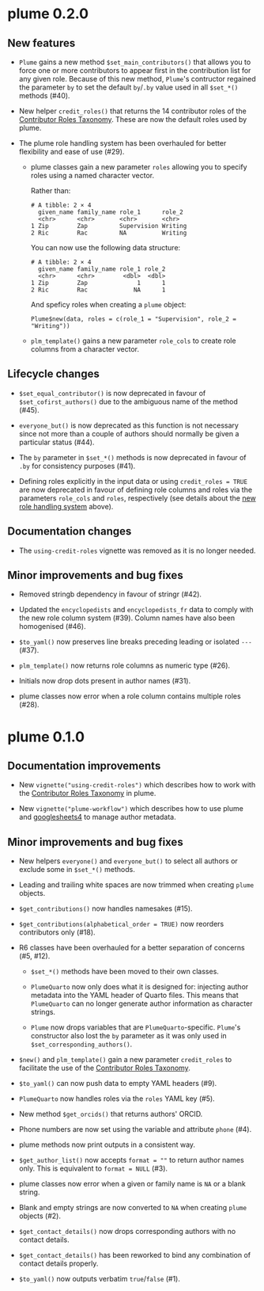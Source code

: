 # plume 0.2.0

## New features

* `Plume` gains a new method `$set_main_contributors()` that allows you to force one or more contributors to appear first in the contribution list for any given role. Because of this new method, `Plume`'s contructor regained the parameter `by` to set the default `by`/`.by` value used in all `$set_*()` methods (#40).

* New helper `credit_roles()` that returns the 14 contributor roles of the [Contributor Roles Taxonomy](https://credit.niso.org). These are now the default roles used by plume.

<a name="new_role_system" />

* The plume role handling system has been overhauled for better flexibility and ease of use (#29).

  * plume classes gain a new parameter `roles` allowing you to specify roles using a named character vector.

    Rather than:

    ```
    # A tibble: 2 × 4
      given_name family_name role_1      role_2
      <chr>      <chr>       <chr>       <chr>
    1 Zip        Zap         Supervision Writing
    2 Ric        Rac         NA          Writing
    ```

    You can now use the following data structure:

    ```
    # A tibble: 2 × 4
      given_name family_name role_1 role_2
      <chr>      <chr>        <dbl>  <dbl>
    1 Zip        Zap              1      1
    2 Ric        Rac             NA      1
    ```

    And speficy roles when creating a `plume` object:

    ```
    Plume$new(data, roles = c(role_1 = "Supervision", role_2 = "Writing"))
    ```

  * `plm_template()` gains a new parameter `role_cols` to create role columns from a character vector.

## Lifecycle changes

* `$set_equal_contributor()` is now deprecated in favour of `$set_cofirst_authors()` due to the ambiguous name of the method (#45).

* `everyone_but()` is now deprecated as this function is not necessary since not more than a couple of authors should normally be given a particular status (#44).

* The `by` parameter in `$set_*()` methods is now deprecated in favour of `.by` for consistency purposes (#41).

* Defining roles explicitly in the input data or using `credit_roles = TRUE` are now deprecated in favour of defining role columns and roles via the parameters `role_cols` and `roles`, respectively (see details about the [new role handling system](#new_role_system) above).

## Documentation changes

* The `using-credit-roles` vignette was removed as it is no longer needed.

## Minor improvements and bug fixes

* Removed stringb dependency in favour of stringr (#42).

* Updated the `encyclopedists` and `encyclopedists_fr` data to comply with the new role column system (#39). Column names have also been homogenised (#46).

* `$to_yaml()` now preserves line breaks preceding leading or isolated `---` (#37).

* `plm_template()` now returns role columns as numeric type (#26).

* Initials now drop dots present in author names (#31).

* plume classes now error when a role column contains multiple roles (#28).

# plume 0.1.0

## Documentation improvements

* New `vignette("using-credit-roles")` which describes how to work with the [Contributor Roles Taxonomy](https://credit.niso.org) in plume.

* New `vignette("plume-workflow")` which describes how to use plume and [googlesheets4](https://googlesheets4.tidyverse.org) to manage author metadata.

## Minor improvements and bug fixes

* New helpers `everyone()` and `everyone_but()` to select all authors or exclude some in `$set_*()` methods.

* Leading and trailing white spaces are now trimmed when creating `plume` objects.

* `$get_contributions()` now handles namesakes (#15).

* `$get_contributions(alphabetical_order = TRUE)` now reorders contributors only (#18).

* R6 classes have been overhauled for a better separation of concerns (#5, #12).

  * `$set_*()` methods have been moved to their own classes.

  * `PlumeQuarto` now only does what it is designed for: injecting author metadata into the YAML header of Quarto files. This means that `PlumeQuarto` can no longer generate author information as character strings.

  * `Plume` now drops variables that are `PlumeQuarto`-specific. `Plume`'s constructor also lost the `by` parameter as it was only used in `$set_corresponding_authors()`.

* `$new()` and `plm_template()` gain a new parameter `credit_roles` to facilitate the use of the [Contributor Roles Taxonomy](https://credit.niso.org).

* `$to_yaml()` can now push data to empty YAML headers (#9).

* `PlumeQuarto` now handles roles via the `roles` YAML key (#5).

* New method `$get_orcids()` that returns authors' ORCID.

* Phone numbers are now set using the variable and attribute `phone` (#4).

* plume methods now print outputs in a consistent way.

* `$get_author_list()` now accepts `format = ""` to return author names only. This is equivalent to `format = NULL` (#3).

* plume classes now error when a given or family name is `NA` or a blank string.

* Blank and empty strings are now converted to `NA` when creating `plume` objects (#2).

* `$get_contact_details()` now drops corresponding authors with no contact details.

* `$get_contact_details()` has been reworked to bind any combination of contact details properly.

* `$to_yaml()` now outputs verbatim `true`/`false` (#1).
